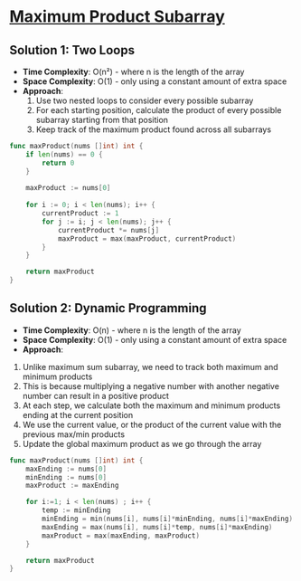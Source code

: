 # [Maximum Product Subarray](https://leetcode.com/problems/maximum-product-subarray/)

## Solution 1: Two Loops
- **Time Complexity**: O(n²) - where n is the length of the array
- **Space Complexity**: O(1) - only using a constant amount of extra space
- **Approach**:
   1. Use two nested loops to consider every possible subarray
   2. For each starting position, calculate the product of every possible subarray starting from that position
   3. Keep track of the maximum product found across all subarrays


```go
func maxProduct(nums []int) int {
    if len(nums) == 0 {
        return 0
    }
    
    maxProduct := nums[0]
    
    for i := 0; i < len(nums); i++ {
        currentProduct := 1
        for j := i; j < len(nums); j++ {
            currentProduct *= nums[j]
            maxProduct = max(maxProduct, currentProduct)
        }
    }

    return maxProduct
}
```


## Solution 2: Dynamic Programming
- **Time Complexity**: O(n) - where n is the length of the array
- **Space Complexity**: O(1) - only using a constant amount of extra space
- **Approach**:
 1. Unlike maximum sum subarray, we need to track both maximum and minimum products
 2. This is because multiplying a negative number with another negative number can result in a positive product
 3. At each step, we calculate both the maximum and minimum products ending at the current position
 4. We use the current value, or the product of the current value with the previous max/min products
 5. Update the global maximum product as we go through the array

```go
func maxProduct(nums []int) int {
    maxEnding := nums[0]
    minEnding := nums[0]
    maxProduct := maxEnding

    for i:=1; i < len(nums) ; i++ {
        temp := minEnding
        minEnding = min(nums[i], nums[i]*minEnding, nums[i]*maxEnding)
        maxEnding = max(nums[i], nums[i]*temp, nums[i]*maxEnding)
        maxProduct = max(maxEnding, maxProduct)
    }

    return maxProduct
}
```